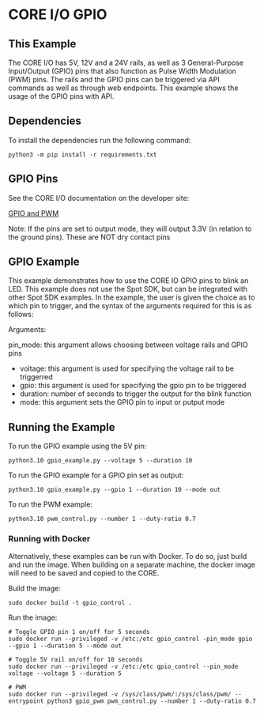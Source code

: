 <!--
Copyright (c) 2023 Boston Dynamics, Inc.  All rights reserved.

Downloading, reproducing, distributing or otherwise using the SDK Software
is subject to the terms and conditions of the Boston Dynamics Software
Development Kit License (20191101-BDSDK-SL).
-->

# CORE I/O GPIO

## This Example

The CORE I/O has 5V, 12V and a 24V rails, as well as 3 General-Purpose Input/Output (GPIO) pins that also function as Pulse Width Modulation (PWM) pins.
The rails and the GPIO pins can be triggered via API commands as well as through web endpoints.
This example shows the usage of the GPIO pins with API.

## Dependencies

To install the dependencies run the following command:

```
python3 -m pip install -r requirements.txt
```

## GPIO Pins

See the CORE I/O documentation on the developer site:

[GPIO and PWM](../../../docs/payload/coreio_documentation.md#gpio-and-pwm)

Note: If the pins are set to output mode, they will output 3.3V (in relation to the ground pins). These are NOT dry contact pins

## GPIO Example

This example demonstrates how to use the CORE IO GPIO pins to blink an LED.
This example does not use the Spot SDK, but can be integrated with other Spot SDK examples.
In the example, the user is given the choice as to which pin to trigger, and the syntax of the arguments required for this is as follows:

Arguments:

pin_mode: this argument allows choosing between voltage rails and GPIO pins

- voltage: this argument is used for specifying the voltage rail to be triggerred
- gpio: this argument is used for specifying the gpio pin to be triggered
- duration: number of seconds to trigger the output for the blink function
- mode: this argument sets the GPIO pin to input or putput mode

## Running the Example

To run the GPIO example using the 5V pin:

```
python3.10 gpio_example.py --voltage 5 --duration 10
```

To run the GPIO example for a GPIO pin set as output:

```
python3.10 gpio_example.py --gpio 1 --duration 10 --mode out
```

To run the PWM example:

```
python3.10 pwm_control.py --number 1 --duty-ratio 0.7
```

### Running with Docker

Alternatively, these examples can be run with Docker. To do so, just build and run the image.
When building on a separate machine, the docker image will need to be saved and copied to the CORE.

Build the image:

```
sudo docker build -t gpio_control .
```

Run the image:

```
# Toggle GPIO pin 1 on/off for 5 seconds
sudo docker run --privileged -v /etc:/etc gpio_control -pin_mode gpio --gpio 1 --duration 5 --mode out

# Toggle 5V rail on/off for 10 seconds
sudo docker run --privileged -v /etc:/etc gpio_control --pin_mode voltage --voltage 5 --duration 5

# PWM
sudo docker run --privileged -v /sys/class/pwm/:/sys/class/pwm/ --entrypoint python3 gpio_pwm pwm_control.py --number 1 --duty-ratio 0.7

```
